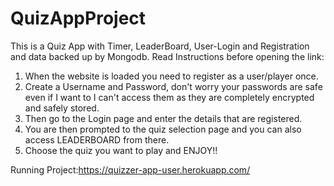 # QuizAppProject
This is a Quiz App with Timer, LeaderBoard, User-Login and Registration and data backed up by Mongodb.
Read Instructions before opening the link:
1) When the website is loaded you need to register as a user/player once.
2) Create a Username and Password, don't worry your passwords are safe even if I want to I can't access them as they are completely encrypted and safely stored.
3) Then go to the Login page and enter the details that are registered.
4) You are then prompted to the quiz selection page and you can also access LEADERBOARD from there.
5) Choose the quiz you want to play and ENJOY!!


Running Project:https://quizzer-app-user.herokuapp.com/
